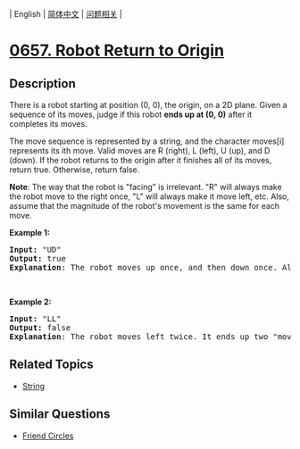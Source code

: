 
| English | [简体中文](README.md) | [问题相关](QUESTION.md) |
# [0657. Robot Return to Origin](https://leetcode-cn.com/problems/robot-return-to-origin/)
## Description
<p>There is a robot starting at position (0, 0), the origin, on a 2D plane. Given a sequence of its moves, judge if this robot <strong>ends up at (0, 0)</strong> after it completes its moves.</p>

<p>The move sequence is represented by a string, and the character moves[i] represents its ith move. Valid moves are R (right), L (left), U (up), and D (down). If the robot returns to the origin after it finishes all of its moves, return true. Otherwise, return false.</p>

<p><strong>Note</strong>: The way that the robot is &quot;facing&quot; is irrelevant. &quot;R&quot; will always make the robot move to the right once, &quot;L&quot; will always make it move left, etc. Also, assume that the magnitude of the robot&#39;s movement is the same for each move.</p>

<p><b>Example 1:</b></p>

<pre>
<b>Input:</b> &quot;UD&quot;
<b>Output:</b> true 
<strong>Explanation</strong>: The robot moves up once, and then down once. All moves have the same magnitude, so it ended up at the origin where it started. Therefore, we return true.
</pre>

<p>&nbsp;</p>

<p><b>Example 2:</b></p>

<pre>
<b>Input:</b> &quot;LL&quot;
<b>Output:</b> false
<strong>Explanation</strong>: The robot moves left twice. It ends up two &quot;moves&quot; to the left of the origin. We return false because it is not at the origin at the end of its moves.
</pre>

## Related Topics
- [String](https://leetcode-cn.com/tag/string)
## Similar Questions
- [Friend Circles](../0547/README_EN.md)
